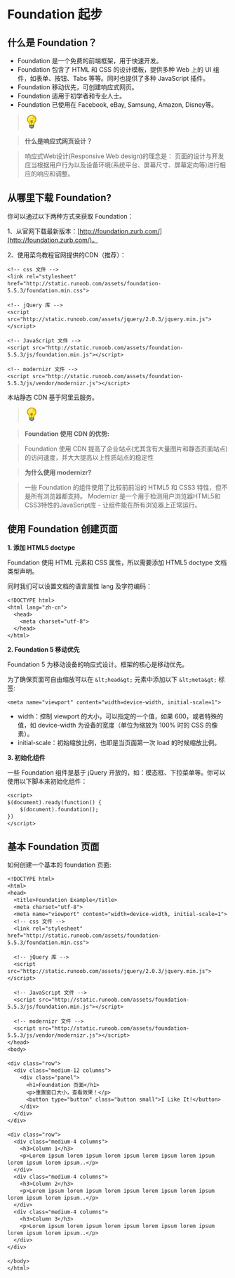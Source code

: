 # Foundation 起步

## 什么是 Foundation？

*   Foundation 是一个免费的前端框架，用于快速开发。
*   Foundation 包含了 HTML 和 CSS 的设计模板，提供多种 Web 上的 UI 组件，如表单、按钮、Tabs 等等。同时也提供了多种 JavaScript 插件。
*   Foundation 移动优先，可创建响应式网页。
*   Foundation 适用于初学者和专业人士。
*   Foundation 已使用在 Facebook, eBay, Samsung, Amazon, Disney等。

> ![Note](img/lamp.jpg)

> **什么是响应式网页设计？**

> 响应式Web设计(Responsive Web design)的理念是： 页面的设计与开发应当根据用户行为以及设备环境(系统平台、屏幕尺寸、屏幕定向等)进行相应的响应和调整。

## 从哪里下载 Foundation?

你可以通过以下两种方式来获取 Foundation：

1、从官网下载最新版本：[http://foundation.zurb.com/](http://foundation.zurb.com/)。

2、使用菜鸟教程官网提供的CDN（推荐）：

```
<!-- css 文件 -->
<link rel="stylesheet" href="http://static.runoob.com/assets/foundation-5.5.3/foundation.min.css">

<!-- jQuery 库 -->
<script src="http://static.runoob.com/assets/jquery/2.0.3/jquery.min.js"></script>

<!-- JavaScript 文件 -->
<script src="http://static.runoob.com/assets/foundation-5.5.3/js/foundation.min.js"></script>

<!-- modernizr 文件 -->
<script src="http://static.runoob.com/assets/foundation-5.5.3/js/vendor/modernizr.js"></script>

```

本站静态 CDN 基于阿里云服务。

> ![Note](img/lamp.jpg)

> **Foundation 使用 CDN 的优势:**

> Foundation 使用 CDN 提高了企业站点(尤其含有大量图片和静态页面站点)的访问速度，并大大提高以上性质站点的稳定性

> **为什么使用 modernizr?**

> 一些 Foundation 的组件使用了比较前前沿的 HTML5 和 CSS3 特性，但不是所有浏览器都支持。 Modernizr 是一个用于检测用户浏览器HTML5和CSS3特性的JavaScript库 - 让组件能在所有浏览器上正常运行。

## 使用 Foundation 创建页面

**1\. 添加 HTML5 doctype**

Foundation 使用 HTML 元素和 CSS 属性，所以需要添加 HTML5 doctype 文档类型声明。

同时我们可以设置文档的语言属性 lang 及字符编码：

```
<!DOCTYPE html>
<html lang="zh-cn">
  <head>
    <meta charset="utf-8">
  </head>
</html>
```

**2\. Foundation 5 移动优先**

Foundation 5 为移动设备的响应式设计。框架的核心是移动优先。

为了确保页面可自由缩放可以在 `&lt;head&gt;` 元素中添加以下 `&lt;meta&gt;` 标签:

```
<meta name="viewport" content="width=device-width, initial-scale=1">
```

*   width：控制 viewport 的大小，可以指定的一个值，如果 600，或者特殊的值，如 device-width 为设备的宽度（单位为缩放为 100% 时的 CSS 的像素）。
*   initial-scale：初始缩放比例，也即是当页面第一次 load 的时候缩放比例。

**3\. 初始化组件**

一些 Foundation 组件是基于 jQuery 开放的，如：模态框、下拉菜单等。你可以使用以下脚本来初始化组件：

```
<script>
$(document).ready(function() {
    $(document).foundation();
})
</script>
```

## 基本 Foundation 页面

如何创建一个基本的 foundation 页面:

```
<!DOCTYPE html>
<html>
<head>
  <title>Foundation Example</title>
  <meta charset="utf-8">
  <meta name="viewport" content="width=device-width, initial-scale=1">
  <!-- css 文件 -->
  <link rel="stylesheet" href="http://static.runoob.com/assets/foundation-5.5.3/foundation.min.css">

  <!-- jQuery 库 -->
  <script src="http://static.runoob.com/assets/jquery/2.0.3/jquery.min.js"></script>

  <!-- JavaScript 文件 -->
  <script src="http://static.runoob.com/assets/foundation-5.5.3/js/foundation.min.js"></script>

  <!-- modernizr 文件 -->
  <script src="http://static.runoob.com/assets/foundation-5.5.3/js/vendor/modernizr.js"></script>
</head>
<body>

<div class="row">
  <div class="medium-12 columns">
    <div class="panel">
      <h1>Foundation 页面</h1>
      <p>重置窗口大小，查看效果！</p>
      <button type="button" class="button small">I Like It!</button>
    </div>
  </div>
</div>

<div class="row">
  <div class="medium-4 columns">
    <h3>Column 1</h3>
    <p>Lorem ipsum lorem ipsum lorem ipsum lorem ipsum lorem ipsum lorem ipsum lorem ipsum..</p>
  </div>
  <div class="medium-4 columns">
    <h3>Column 2</h3>
    <p>Lorem ipsum lorem ipsum lorem ipsum lorem ipsum lorem ipsum lorem ipsum lorem ipsum..</p>
  </div>
  <div class="medium-4 columns">
    <h3>Column 3</h3>
    <p>Lorem ipsum lorem ipsum lorem ipsum lorem ipsum lorem ipsum lorem ipsum lorem ipsum..</p>
  </div>
</div>

</body>
</html>

```
